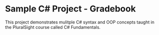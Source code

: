 # Sample C# Project - Gradebook
This project demonstrates mulitple C# syntax and OOP concepts taught in the PluralSight course called C# Fundamentals.
